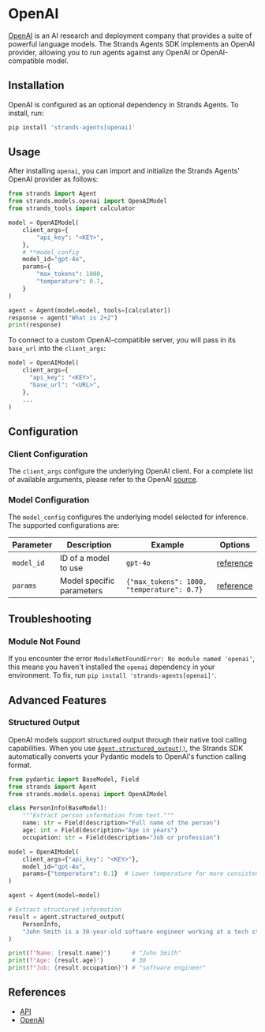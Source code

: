 # OpenAI

[OpenAI](https://platform.openai.com/docs/overview) is an AI research and deployment company that provides a suite of powerful language models. The Strands Agents SDK implements an OpenAI provider, allowing you to run agents against any OpenAI or OpenAI-compatible model.

## Installation

OpenAI is configured as an optional dependency in Strands Agents. To install, run:

```bash
pip install 'strands-agents[openai]'
```

## Usage

After installing `openai`, you can import and initialize the Strands Agents' OpenAI provider as follows:

```python
from strands import Agent
from strands.models.openai import OpenAIModel
from strands_tools import calculator

model = OpenAIModel(
    client_args={
        "api_key": "<KEY>",
    },
    # **model_config
    model_id="gpt-4o",
    params={
        "max_tokens": 1000,
        "temperature": 0.7,
    }
)

agent = Agent(model=model, tools=[calculator])
response = agent("What is 2+2")
print(response)
```

To connect to a custom OpenAI-compatible server, you will pass in its `base_url` into the `client_args`:

```python
model = OpenAIModel(
    client_args={
      "api_key": "<KEY>",
      "base_url": "<URL>",
    },
    ...
)
```

## Configuration

### Client Configuration

The `client_args` configure the underlying OpenAI client. For a complete list of available arguments, please refer to the OpenAI [source](https://github.com/openai/openai-python).

### Model Configuration

The `model_config` configures the underlying model selected for inference. The supported configurations are:

|  Parameter | Description | Example | Options |
|------------|-------------|---------|---------|
| `model_id` | ID of a model to use | `gpt-4o` | [reference](https://platform.openai.com/docs/models)
| `params` | Model specific parameters | `{"max_tokens": 1000, "temperature": 0.7}` | [reference](https://platform.openai.com/docs/api-reference/chat/create)

## Troubleshooting

### Module Not Found

If you encounter the error `ModuleNotFoundError: No module named 'openai'`, this means you haven't installed the `openai` dependency in your environment. To fix, run `pip install 'strands-agents[openai]'`.

## Advanced Features

### Structured Output

OpenAI models support structured output through their native tool calling capabilities. When you use [`Agent.structured_output()`](../../../api-reference/agent.md#strands.agent.agent.Agent.structured_output), the Strands SDK automatically converts your Pydantic models to OpenAI's function calling format.

```python
from pydantic import BaseModel, Field
from strands import Agent
from strands.models.openai import OpenAIModel

class PersonInfo(BaseModel):
    """Extract person information from text."""
    name: str = Field(description="Full name of the person")
    age: int = Field(description="Age in years")
    occupation: str = Field(description="Job or profession")

model = OpenAIModel(
    client_args={"api_key": "<KEY>"},
    model_id="gpt-4o",
    params={"temperature": 0.1}  # Lower temperature for more consistent structured output
)

agent = Agent(model=model)

# Extract structured information
result = agent.structured_output(
    PersonInfo,
    "John Smith is a 30-year-old software engineer working at a tech startup."
)

print(f"Name: {result.name}")      # "John Smith"
print(f"Age: {result.age}")        # 30
print(f"Job: {result.occupation}") # "software engineer"
```

## References

- [API](../../../api-reference/models.md)
- [OpenAI](https://platform.openai.com/docs/overview)
